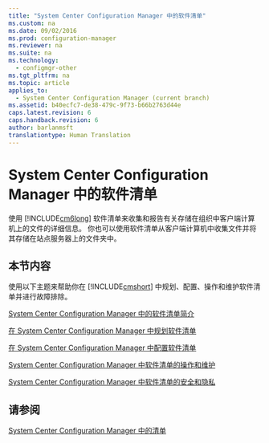 ```yaml
---
title: "System Center Configuration Manager 中的软件清单"
ms.custom: na
ms.date: 09/02/2016
ms.prod: configuration-manager
ms.reviewer: na
ms.suite: na
ms.technology: 
  - configmgr-other
ms.tgt_pltfrm: na
ms.topic: article
applies_to: 
  - System Center Configuration Manager (current branch)
ms.assetid: b40ecfc7-de38-479c-9f73-b66b2763d44e
caps.latest.revision: 6
caps.handback.revision: 6
author: barlanmsft
translationtype: Human Translation
---
```

# System Center Configuration Manager 中的软件清单
使用 [!INCLUDE[cm6long](../LocTest/includes/cm6long_md.md)] 软件清单来收集和报告有关存储在组织中客户端计算机上的文件的详细信息。 你也可以使用软件清单从客户端计算机中收集文件并将其存储在站点服务器上的文件夹中。  
  
## 本节内容  
 使用以下主题来帮助你在 [!INCLUDE[cmshort](../LocTest/includes/cmshort_md.md)] 中规划、配置、操作和维护软件清单并进行故障排除。  
  
 [System Center Configuration Manager 中的软件清单简介](../LocTest/Introduction-to-software-inventory-in-System-Center-Configuration-Manager.md)  
  
 [在 System Center Configuration Manager 中规划软件清单](../LocTest/Planning-for-software-inventory-in-System-Center-Configuration-Manager.md)  
  
 [在 System Center Configuration Manager 中配置软件清单](../LocTest/Configuring-software-inventory-in-System-Center-Configuration-Manager.md)  
  
 [System Center Configuration Manager 中软件清单的操作和维护](../LocTest/Operations-and-maintenance-for-software-inventory-in-System-Center-Configuration-Manager.md)  
  
 [System Center Configuration Manager 中软件清单的安全和隐私](../LocTest/Security-and-privacy-for-software-inventory-in-System-Center-Configuration-Manager.md)  
  
## 请参阅  
 [System Center Configuration Manager 中的清单](../LocTest/Inventory-in-System-Center-Configuration-Manager.md)